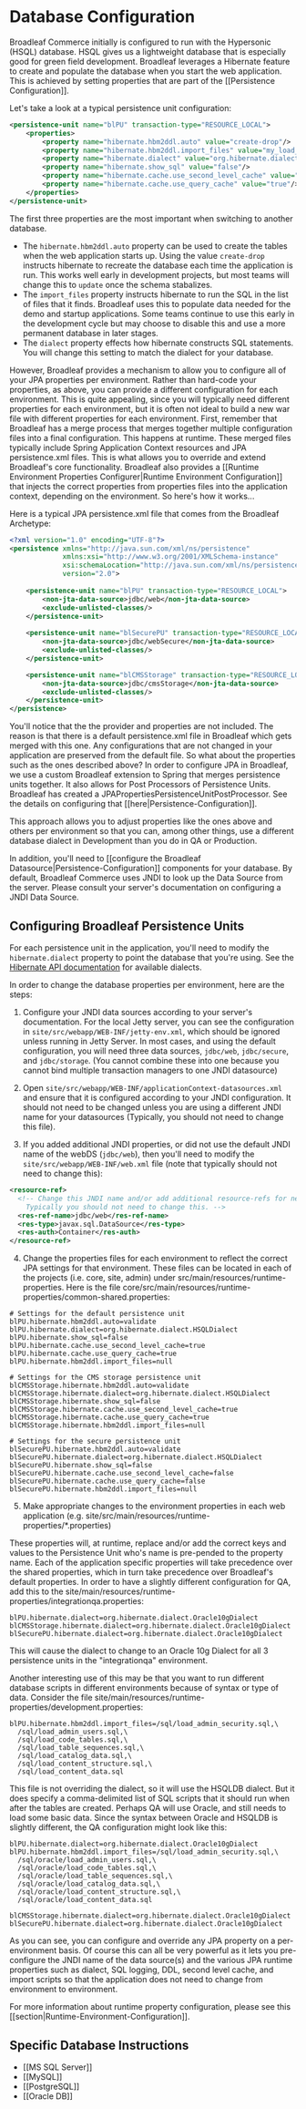 # Database Configuration

Broadleaf Commerce initially is configured to run with the Hypersonic (HSQL) database.  HSQL gives us a lightweight database that is especially good for green field development.  Broadleaf leverages a Hibernate feature to create and populate the database when you start the web application. This is achieved by setting properties that are part of the [[Persistence Configuration]].

Let's take a look at a typical persistence unit configuration:

```xml
<persistence-unit name="blPU" transaction-type="RESOURCE_LOCAL">
    <properties>
        <property name="hibernate.hbm2ddl.auto" value="create-drop"/>
        <property name="hibernate.hbm2ddl.import_files" value="my_load_files.sql"/>
        <property name="hibernate.dialect" value="org.hibernate.dialect.HSQLDialect"/>
        <property name="hibernate.show_sql" value="false"/>
        <property name="hibernate.cache.use_second_level_cache" value="true"/>
        <property name="hibernate.cache.use_query_cache" value="true"/>
    </properties>
</persistence-unit>
```

The first three properties are the most important when switching to another database.

- The `hibernate.hbm2ddl.auto` property can be used to create the tables when the web application starts up. Using the value `create-drop` instructs hibernate to recreate the database each time the application is run. This works well early in development projects, but most teams will change this to `update` once the schema stabalizes.
- The `import_files` property instructs hibernate to run the SQL in the list of files that it finds. Broadleaf uses this to populate data needed for the demo and startup applications. Some teams continue to use this early in the development cycle but may choose to disable this and use a more permanent database in later stages.
- The `dialect` property effects how hibernate constructs SQL statements. You will change this setting to match the dialect for your database.

However, Broadleaf provides a mechanism to allow you to configure all of your JPA properties per environment.  Rather than hard-code your properties, as above, you can provide a different configuration for each environment.  This is quite appealing, since you will typically need different properties for each environment, but it is often not ideal to build a new war file with different properties for each environment. First, remember that Broadleaf has a merge process that merges together multiple configuration files into a final configuration.  This happens at runtime. These merged files typically include Spring Application Context resources and JPA persistence.xml files.  This is what allows you to override and extend Broadleaf's core functionality. Broadleaf also provides a [[Runtime Environment Properties Configurer|Runtime Environment Configuration]] that injects the correct properties from properties files into the application context, depending on the environment. So here's how it works...

Here is a typical JPA persistence.xml file that comes from the Broadleaf Archetype:
```xml
<?xml version="1.0" encoding="UTF-8"?>
<persistence xmlns="http://java.sun.com/xml/ns/persistence"
             xmlns:xsi="http://www.w3.org/2001/XMLSchema-instance"
             xsi:schemaLocation="http://java.sun.com/xml/ns/persistence http://java.sun.com/xml/ns/persistence/persistence_2_0.xsd"
             version="2.0">
             
    <persistence-unit name="blPU" transaction-type="RESOURCE_LOCAL">
        <non-jta-data-source>jdbc/web</non-jta-data-source>
        <exclude-unlisted-classes/>
    </persistence-unit>
    
    <persistence-unit name="blSecurePU" transaction-type="RESOURCE_LOCAL">
        <non-jta-data-source>jdbc/webSecure</non-jta-data-source>
        <exclude-unlisted-classes/>
    </persistence-unit>

    <persistence-unit name="blCMSStorage" transaction-type="RESOURCE_LOCAL">
        <non-jta-data-source>jdbc/cmsStorage</non-jta-data-source>
        <exclude-unlisted-classes/>
    </persistence-unit>
</persistence>
```

You'll notice that the the provider and properties are not included.  The reason is that there is a default persistence.xml file in Broadleaf which gets merged with this one. Any configurations that are not changed in your application are preserved from the default file. So what about the properties such as the ones described above? In order to configure JPA in Broadleaf, we use a custom Broadleaf extension to Spring that merges persistence units together.  It also allows for Post Processors of Persistence Units.  Broadleaf has created a JPAPropertiesPersistenceUnitPostProcessor. See the details on configuring that [[here|Persistence-Configuration]].

This approach allows you to adjust properties like the ones above and others per environment so that you can, among other things, use a different database dialect in Development than you do in QA or Production.

In addition, you'll need to [[configure the Broadleaf Datasource|Persistence-Configuration]] components for your database. By default, Broadleaf Commerce uses JNDI to look up the Data Source from the server.  Please consult your server's documentation on configuring a JNDI Data Source.

## Configuring Broadleaf Persistence Units

For each persistence unit in the application, you'll need to modify the `hibernate.dialect` property to point the database that you're using. See the [Hibernate API documentation](http://docs.jboss.org/hibernate/stable/annotations/api/org/hibernate/dialect/package-summary.html) for available dialects.

In order to change the database properties per environment, here are the steps:

1. Configure your JNDI data sources according to your server's documentation. For the local Jetty server, you can see the configuration in `site/src/webapp/WEB-INF/jetty-env.xml`, which should be ignored unless running in Jetty Server. In most cases, and using the default configuration, you will need three data sources, `jdbc/web`, `jdbc/secure`, and `jdbc/storage`. (You cannot combine these into one because you cannot bind multiple transaction managers to one JNDI datasource)

2. Open `site/src/webapp/WEB-INF/applicationContext-datasources.xml` and ensure that it is configured according to your JNDI configuration. It should not need to be changed unless you are using a different JNDI name for your datasources (Typically, you should not need to change this file).

3. If you added additional JNDI properties, or did not use the default JNDI name of the webDS (`jdbc/web`), then you'll need to modify the `site/src/webapp/WEB-INF/web.xml` file (note that typically should not need to change this):
```xml
<resource-ref>
  <!-- Change this JNDI name and/or add additional resource-refs for new JNDI names. 
    Typically you should not need to change this. -->
  <res-ref-name>jdbc/web</res-ref-name>
  <res-type>javax.sql.DataSource</res-type>
  <res-auth>Container</res-auth>
</resource-ref>
```

4. Change the properties files for each environment to reflect the correct JPA settings for that environment. These files can be located in each of the projects (i.e. core, site, admin) under src/main/resources/runtime-properties.  Here is the file core/src/main/resources/runtime-properties/common-shared.properties:
```
# Settings for the default persistence unit
blPU.hibernate.hbm2ddl.auto=validate
blPU.hibernate.dialect=org.hibernate.dialect.HSQLDialect
blPU.hibernate.show_sql=false
blPU.hibernate.cache.use_second_level_cache=true
blPU.hibernate.cache.use_query_cache=true
blPU.hibernate.hbm2ddl.import_files=null

# Settings for the CMS storage persistence unit
blCMSStorage.hibernate.hbm2ddl.auto=validate
blCMSStorage.hibernate.dialect=org.hibernate.dialect.HSQLDialect
blCMSStorage.hibernate.show_sql=false
blCMSStorage.hibernate.cache.use_second_level_cache=true
blCMSStorage.hibernate.cache.use_query_cache=true
blCMSStorage.hibernate.hbm2ddl.import_files=null

# Settings for the secure persistence unit
blSecurePU.hibernate.hbm2ddl.auto=validate
blSecurePU.hibernate.dialect=org.hibernate.dialect.HSQLDialect
blSecurePU.hibernate.show_sql=false
blSecurePU.hibernate.cache.use_second_level_cache=false
blSecurePU.hibernate.cache.use_query_cache=false
blSecurePU.hibernate.hbm2ddl.import_files=null
```

5. Make appropriate changes to the environment properties in each web application (e.g. site/src/main/resources/runtime-properties/*.properties)

These properties will, at runtime, replace and/or add the correct keys and values to the Persistence Unit who's name is pre-pended to the property name. Each of the application specific properties will take precedence over the shared properties, which in turn take precedence over Broadleaf's default properties. In order to have a slightly different configuration for QA, add this to the site/main/resources/runtime-properties/integrationqa.properties:
```
blPU.hibernate.dialect=org.hibernate.dialect.Oracle10gDialect
blCMSStorage.hibernate.dialect=org.hibernate.dialect.Oracle10gDialect
blSecurePU.hibernate.dialect=org.hibernate.dialect.Oracle10gDialect
```
This will cause the dialect to change to an Oracle 10g Dialect for all 3 persistence units in the "integrationqa" environment.

Another interesting use of this may be that you want to run different database scripts in different environments because of syntax or type of data.  Consider the file site/main/resources/runtime-properties/development.properties:
```
blPU.hibernate.hbm2ddl.import_files=/sql/load_admin_security.sql,\
  /sql/load_admin_users.sql,\
  /sql/load_code_tables.sql,\
  /sql/load_table_sequences.sql,\
  /sql/load_catalog_data.sql,\
  /sql/load_content_structure.sql,\
  /sql/load_content_data.sql
```
This file is not overriding the dialect, so it will use the HSQLDB dialect.  But it does specify a comma-delimited list of SQL scripts that it should run when after the tables are created.  Perhaps QA will use Oracle, and still needs to load some basic data. Since the syntax between Oracle and HSQLDB is slightly different, the QA configuration might look like this:
```
blPU.hibernate.dialect=org.hibernate.dialect.Oracle10gDialect
blPU.hibernate.hbm2ddl.import_files=/sql/load_admin_security.sql,\
  /sql/oracle/load_admin_users.sql,\
  /sql/oracle/load_code_tables.sql,\
  /sql/oracle/load_table_sequences.sql,\
  /sql/oracle/load_catalog_data.sql,\
  /sql/oracle/load_content_structure.sql,\
  /sql/oracle/load_content_data.sql

blCMSStorage.hibernate.dialect=org.hibernate.dialect.Oracle10gDialect
blSecurePU.hibernate.dialect=org.hibernate.dialect.Oracle10gDialect
```

As you can see, you can configure and override any JPA property on a per-environment basis. Of course this can all be very powerful as it lets you pre-configure the JNDI name of the data source(s) and the various JPA runtime properties such as dialect, SQL logging, DDL, second level cache, and import scripts so that the application does not need to change from environment to environment.

For more information about runtime property configuration, please see this [[section|Runtime-Environment-Configuration]].

## Specific Database Instructions

- [[MS SQL Server]]
- [[MySQL]]
- [[PostgreSQL]]
- [[Oracle DB]]
